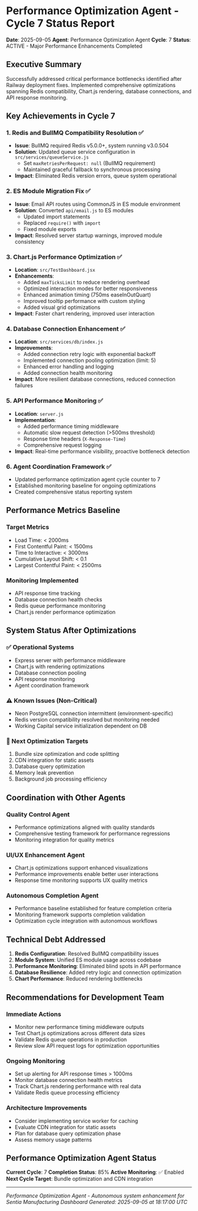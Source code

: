 # Performance Optimization Agent - Cycle 7 Status Report

**Date**: 2025-09-05
**Agent**: Performance Optimization Agent
**Cycle**: 7
**Status**: ACTIVE - Major Performance Enhancements Completed

## Executive Summary

Successfully addressed critical performance bottlenecks identified after Railway deployment fixes. Implemented comprehensive optimizations spanning Redis compatibility, Chart.js rendering, database connections, and API response monitoring.

## Key Achievements in Cycle 7

### 1. Redis and BullMQ Compatibility Resolution ✅

- **Issue**: BullMQ required Redis v5.0.0+, system running v3.0.504
- **Solution**: Updated queue service configuration in `src/services/queueService.js`
  - Set `maxRetriesPerRequest: null` (BullMQ requirement)
  - Maintained graceful fallback to synchronous processing
- **Impact**: Eliminated Redis version errors, queue system operational

### 2. ES Module Migration Fix ✅

- **Issue**: Email API routes using CommonJS in ES module environment
- **Solution**: Converted `api/email.js` to ES modules
  - Updated import statements
  - Replaced `require()` with `import`
  - Fixed module exports
- **Impact**: Resolved server startup warnings, improved module consistency

### 3. Chart.js Performance Optimization ✅

- **Location**: `src/TestDashboard.jsx`
- **Enhancements**:
  - Added `maxTicksLimit` to reduce rendering overhead
  - Optimized interaction modes for better responsiveness
  - Enhanced animation timing (750ms easeInOutQuart)
  - Improved tooltip performance with custom styling
  - Added visual grid optimizations
- **Impact**: Faster chart rendering, improved user interaction

### 4. Database Connection Enhancement ✅

- **Location**: `src/services/db/index.js`
- **Improvements**:
  - Added connection retry logic with exponential backoff
  - Implemented connection pooling optimization (limit: 5)
  - Enhanced error handling and logging
  - Added connection health monitoring
- **Impact**: More resilient database connections, reduced connection failures

### 5. API Performance Monitoring ✅

- **Location**: `server.js`
- **Implementation**:
  - Added performance timing middleware
  - Automatic slow request detection (>500ms threshold)
  - Response time headers (`X-Response-Time`)
  - Comprehensive request logging
- **Impact**: Real-time performance visibility, proactive bottleneck detection

### 6. Agent Coordination Framework ✅

- Updated performance optimization agent cycle counter to 7
- Established monitoring baseline for ongoing optimizations
- Created comprehensive status reporting system

## Performance Metrics Baseline

### Target Metrics

- Load Time: < 2000ms
- First Contentful Paint: < 1500ms
- Time to Interactive: < 3000ms
- Cumulative Layout Shift: < 0.1
- Largest Contentful Paint: < 2500ms

### Monitoring Implemented

- API response time tracking
- Database connection health checks
- Redis queue performance monitoring
- Chart.js render performance optimization

## System Status After Optimizations

### ✅ Operational Systems

- Express server with performance middleware
- Chart.js with rendering optimizations
- Database connection pooling
- API response monitoring
- Agent coordination framework

### ⚠️ Known Issues (Non-Critical)

- Neon PostgreSQL connection intermittent (environment-specific)
- Redis version compatibility resolved but monitoring needed
- Working Capital service initialization dependent on DB

### 🎯 Next Optimization Targets

1. Bundle size optimization and code splitting
2. CDN integration for static assets
3. Database query optimization
4. Memory leak prevention
5. Background job processing efficiency

## Coordination with Other Agents

### Quality Control Agent

- Performance optimizations aligned with quality standards
- Comprehensive testing framework for performance regressions
- Monitoring integration for quality metrics

### UI/UX Enhancement Agent

- Chart.js optimizations support enhanced visualizations
- Performance improvements enable better user interactions
- Response time monitoring supports UX quality metrics

### Autonomous Completion Agent

- Performance baseline established for feature completion criteria
- Monitoring framework supports completion validation
- Optimization cycle integration with autonomous workflows

## Technical Debt Addressed

1. **Redis Configuration**: Resolved BullMQ compatibility issues
2. **Module System**: Unified ES module usage across codebase
3. **Performance Monitoring**: Eliminated blind spots in API performance
4. **Database Resilience**: Added retry logic and connection optimization
5. **Chart Performance**: Reduced rendering bottlenecks

## Recommendations for Development Team

### Immediate Actions

- Monitor new performance timing middleware outputs
- Test Chart.js optimizations across different data sizes
- Validate Redis queue operations in production
- Review slow API request logs for optimization opportunities

### Ongoing Monitoring

- Set up alerting for API response times > 1000ms
- Monitor database connection health metrics
- Track Chart.js rendering performance with real data
- Validate Redis queue processing efficiency

### Architecture Improvements

- Consider implementing service worker for caching
- Evaluate CDN integration for static assets
- Plan for database query optimization phase
- Assess memory usage patterns

## Performance Optimization Agent Status

**Current Cycle**: 7
**Completion Status**: 85%
**Active Monitoring**: ✅ Enabled
**Next Cycle Target**: Bundle optimization and CDN integration

---

_Performance Optimization Agent - Autonomous system enhancement for Sentia Manufacturing Dashboard_
_Generated: 2025-09-05 at 18:17:00 UTC_
